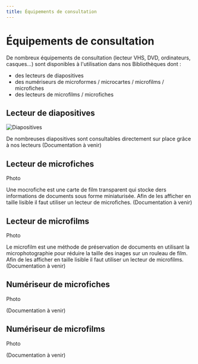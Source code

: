 ```yaml
---
title: Équipements de consultation
---
```

# Équipements de consultation

De nombreux équipements de consultation (lecteur VHS, DVD, ordinateurs, casques...) sont disponibles à l'utilisation dans nos Bibliothèques dont :

- des lecteurs de diapositives
- des numériseurs de microformes / microcartes / microfilms / microfiches
- des lecteurs de microfilms / microfiches

## Lecteur de diapositives 

![Diapositives](/img/docs/UdeM-Bibliothèques-diapos.jpg)

De nombreuses diapositives sont consultables directement sur place grâce à nos lecteurs
(Documentation à venir)

## Lecteur de microfiches

Photo

Une mocrofiche est une carte de film transparent qui stocke ders informations de documents sous forme miniaturisée. Afin de les afficher en taille lisible il faut utiliser un lecteur de microfiches.
(Documentation à venir)

## Lecteur de microfilms 

Photo

Le microfilm est une méthode de préservation de documents en utilisant la microphotographie pour réduire la taille des inages sur un rouleau de film. Afin de les afficher en taille lisible il faut utiliser un lecteur de microfilms.
(Documentation à venir)

## Numériseur de microfiches 

Photo


(Documentation à venir)

## Numériseur de microfilms

Photo


(Documentation à venir)
